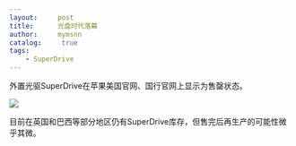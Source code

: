 ```yaml
---
layout:     post
title:      光盘时代落幕
author:     mymsnn
catalog: 	 true
tags:
    - SuperDrive
---
```


外置光驱SuperDrive在苹果美国官网、国行官网上显示为售罄状态。

![](https://pic.imgdb.cn/item/66b21ee7d9c307b7e90fcfa2.jpg)

目前在英国和巴西等部分地区仍有SuperDrive库存，但售完后再生产的可能性微乎其微。





